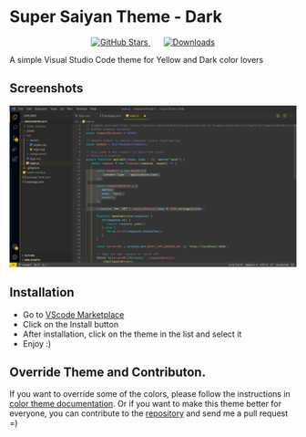 # Super Saiyan Theme - Dark

<div align="center">
  <a href="https://github.com/CH4R4F/Super-Saiyan-Theme">
    <img src="https://img.shields.io/github/stars/CH4R4F/Super-Saiyan-Theme?style=social" alt="GitHub Stars" />
  </a>
  &nbsp;
  &nbsp;
  &nbsp;
  <a href="https://marketplace.visualstudio.com/items?itemName=CMarghin.super-saiyan-theme">
    <img src="https://vsmarketplacebadge.apphb.com/installs/CMarghin.super-saiyan-theme.svg" alt="Downloads" />
  </a>
</div>

A simple Visual Studio Code theme for Yellow and Dark color lovers

## Screenshots

![screenshot](./images/screenshot.jpeg)

## Installation

- Go to [VScode Marketplace](https://marketplace.visualstudio.com/items?itemName=CMarghin.super-saiyan-theme)
- Click on the Install button
- After installation, click on the theme in the list and select it
- Enjoy :)

## Override Theme and Contributon.

If you want to override some of the colors, please follow the instructions in [color theme documentation](https://code.visualstudio.com/api/extension-guides/color-theme). Or if you want to make this theme better for everyone, you can contribute to the [repository](https://github.com/CH4R4F/Super-Saiyan-Theme) and send me a pull request =)
